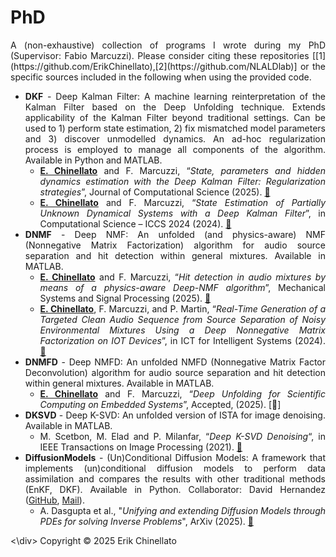 # PhD
<div align="justify">
A (non-exhaustive) collection of programs I wrote during my PhD (Supervisor: Fabio Marcuzzi). Please consider citing these repositories [[1](https://github.com/ErikChinellato),[2](https://github.com/NLALDlab)] or the specific sources included in the following when using the provided code.

- **DKF** - Deep Kalman Filter: A machine learning reinterpretation of the Kalman Filter based on the Deep Unfolding technique. Extends applicability of the Kalman Filter beyond traditional settings. Can be used to 1) perform state estimation, 2) fix mismatched model parameters and 3) discover unmodelled dynamics. An ad-hoc regularization process is employed to manage all components of the algorithm. Available in Python and MATLAB. 
  - **<ins>E. Chinellato</ins>** and F. Marcuzzi, “_State, parameters and hidden dynamics estimation with the Deep Kalman Filter: Regularization strategies_”, Journal of Computational Science (2025). [🔗](https://doi.org/10.1016/j.jocs.2025.102569)
  - **<ins>E. Chinellato</ins>** and F. Marcuzzi, “_State Estimation of Partially Unknown Dynamical Systems with a Deep Kalman Filter_”, in Computational Science – ICCS 2024 (2024). [🔗](https://doi.org/10.1007/978-3-031-63775-9_22)
- **DNMF** - Deep NMF: An unfolded (and physics-aware) NMF (Nonnegative Matrix Factorization) algorithm for audio source separation and hit detection within general mixtures. Available in MATLAB.
  - **<ins>E. Chinellato</ins>** and F. Marcuzzi, “_Hit detection in audio mixtures by means of a physics-aware Deep-NMF algorithm_”, Mechanical Systems and Signal Processing (2025). [🔗](https://doi.org/10.1016/j.ymssp.2024.112162)
  - **<ins>E. Chinellato</ins>**, F. Marcuzzi, and P. Martin, “_Real-Time Generation of a Targeted Clean Audio Sequence from Source Separation of Noisy Environmental Mixtures Using a Deep Nonnegative Matrix Factorization on IOT Devices_”, in ICT for Intelligent Systems (2024). [🔗](https://doi.org/10.1007/978-981-97-5810-4_23)
- **DNMFD** - Deep NMFD: An unfolded NMFD (Nonnegative Matrix Factor Deconvolution) algorithm for audio source separation and hit detection within general mixtures. Available in MATLAB.
  - **<ins>E. Chinellato</ins>** and F. Marcuzzi, “_Deep Unfolding for Scientific Computing on Embedded Systems_”, Accepted, (2025). [🔗]
- **DKSVD** - Deep K-SVD: An unfolded version of ISTA for image denoising. Available in MATLAB.
  - M. Scetbon, M. Elad and P. Milanfar, “_Deep K-SVD Denoising_“, in IEEE Transactions on Image Processing (2021). [🔗](https://doi.org/10.1109/TIP.2021.3090531)
- **DiffusionModels** - (Un)Conditional Diffusion Models: A framework that implements (un)conditional diffusion models to perform data assimilation and compares the results with other traditional methods (EnKF, DKF). Available in Python. Collaborator: David Hernandez ([GitHub](https://github.com/david-hrnndz), [Mail](mailto:david.hernandez@studenti.unipd.it)).
  - A. Dasgupta et al., "_Unifying and extending Diffusion Models through PDEs for solving Inverse Problems_", ArXiv (2025). [🔗](https://arxiv.org/abs/2504.07437)
    

<\div>
Copyright © 2025 Erik Chinellato

